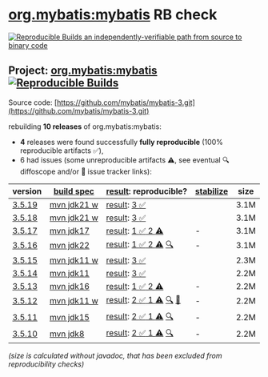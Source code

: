 [org.mybatis:mybatis](https://central.sonatype.com/artifact/org.mybatis/mybatis/versions) RB check
=======

[![Reproducible Builds](https://reproducible-builds.org/images/logos/rb.svg) an independently-verifiable path from source to binary code](https://reproducible-builds.org/)

## Project: [org.mybatis:mybatis](https://central.sonatype.com/artifact/org.mybatis/mybatis/versions) [![Reproducible Builds](https://img.shields.io/endpoint?url=https://raw.githubusercontent.com/jvm-repo-rebuild/reproducible-central/master/content/org/mybatis/mybatis/badge.json)](https://github.com/jvm-repo-rebuild/reproducible-central/blob/master/content/org/mybatis/mybatis/README.md)

Source code: [https://github.com/mybatis/mybatis-3.git](https://github.com/mybatis/mybatis-3.git)

rebuilding **10 releases** of org.mybatis:mybatis:
- **4** releases were found successfully **fully reproducible** (100% reproducible artifacts :white_check_mark:),
- 6 had issues (some unreproducible artifacts :warning:, see eventual :mag: diffoscope and/or :memo: issue tracker links):

| version | [build spec](/BUILDSPEC.md) | [result](https://reproducible-builds.org/docs/jvm/): reproducible? | [stabilize](https://github.com/google/oss-rebuild/blob/main/cmd/stabilize/README.md) | size |
| -- | --------- | ------ | ------ | -- |
| [3.5.19](https://central.sonatype.com/artifact/org.mybatis/mybatis/3.5.19/pom) | [mvn jdk21 w](mybatis-3.5.19.buildspec) | [result](mybatis-3.5.19.buildinfo): [3 :white_check_mark: ](mybatis-3.5.19.buildcompare) | | 3.1M |
| [3.5.18](https://central.sonatype.com/artifact/org.mybatis/mybatis/3.5.18/pom) | [mvn jdk21 w](mybatis-3.5.18.buildspec) | [result](mybatis-3.5.18.buildinfo): [3 :white_check_mark: ](mybatis-3.5.18.buildcompare) | | 3.1M |
| [3.5.17](https://central.sonatype.com/artifact/org.mybatis/mybatis/3.5.17/pom) | [mvn jdk17](mybatis-3.5.17.buildspec) | [result](mybatis-3.5.17.buildinfo): [1 :white_check_mark:  2 :warning:](mybatis-3.5.17.buildcompare) | - | 3.1M |
| [3.5.16](https://central.sonatype.com/artifact/org.mybatis/mybatis/3.5.16/pom) | [mvn jdk22](mybatis-3.5.16.buildspec) | [result](mybatis-3.5.16.buildinfo): [1 :white_check_mark:  2 :warning:](mybatis-3.5.16.buildcompare) [:mag:](mybatis-3.5.16.diffoscope) | - | 3.1M |
| [3.5.15](https://central.sonatype.com/artifact/org.mybatis/mybatis/3.5.15/pom) | [mvn jdk11 w](mybatis-3.5.15.buildspec) | [result](mybatis-3.5.15.buildinfo): [3 :white_check_mark: ](mybatis-3.5.15.buildcompare) | | 2.3M |
| [3.5.14](https://central.sonatype.com/artifact/org.mybatis/mybatis/3.5.14/pom) | [mvn jdk11](mybatis-3.5.14.buildspec) | [result](mybatis-3.5.14.buildinfo): [3 :white_check_mark: ](mybatis-3.5.14.buildcompare) | | 2.2M |
| [3.5.13](https://central.sonatype.com/artifact/org.mybatis/mybatis/3.5.13/pom) | [mvn jdk16](mybatis-3.5.13.buildspec) | [result](mybatis-3.5.13.buildinfo): [1 :white_check_mark:  2 :warning:](mybatis-3.5.13.buildcompare) | - | 2.2M |
| [3.5.12](https://central.sonatype.com/artifact/org.mybatis/mybatis/3.5.12/pom) | [mvn jdk11 w](mybatis-3.5.12.buildspec) | [result](mybatis-3.5.12.buildinfo): [2 :white_check_mark:  1 :warning:](mybatis-3.5.12.buildcompare) [:mag:](mybatis-3.5.12.diffoscope) [:memo:](https://github.com/mybatis/parent/commit/ac52e352951dcfb928824429d576c0c93acf5a9d) | - | 2.2M |
| [3.5.11](https://central.sonatype.com/artifact/org.mybatis/mybatis/3.5.11/pom) | [mvn jdk15](mybatis-3.5.11.buildspec) | [result](mybatis-3.5.11.buildinfo): [2 :white_check_mark:  1 :warning:](mybatis-3.5.11.buildcompare) [:mag:](mybatis-3.5.11.diffoscope) | - | 2.2M |
| [3.5.10](https://central.sonatype.com/artifact/org.mybatis/mybatis/3.5.10/pom) | [mvn jdk8](mybatis-3.5.10.buildspec) | [result](mybatis-3.5.10.buildinfo): [2 :white_check_mark:  1 :warning:](mybatis-3.5.10.buildcompare) [:mag:](mybatis-3.5.10.diffoscope) | - | 2.2M |

<i>(size is calculated without javadoc, that has been excluded from reproducibility checks)</i>
